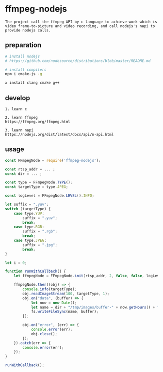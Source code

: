 # ffmpeg-nodejs

    The project call the ffmpeg API by c language to achieve work which is video frame-to-picture and video recording, and call nodejs's napi to provide nodejs calls.

## preparation
```bash
# install nodejs
# https://github.com/nodesource/distributions/blob/master/README.md

# install compilers
npm i cmake-js -g

x install clang cmake g++
```

## develop
    1. learn c

    2. learn ffmpeg
    https://ffmpeg.org/ffmpeg.html

    3. learn napi
    https://nodejs.org/dist/latest/docs/api/n-api.html

## usage
```JavaScript
const FFmpegNode = require('ffmpeg-nodejs');

const rtsp_addr = ... ;
const dir = ... ;

const type = FFmpegNode.TYPE();
const targetType = type.JPEG;

const logLevel = FFmpegNode.LEVEL().INFO;

let suffix = ".yuv";
switch (targetType) {
    case type.YUV:
        suffix = ".yuv";
        break;
    case type.RGB:
        suffix = ".rgb";
        break;
    case type.JPEG:
        suffix = ".jpg";
        break;
}

let i = 0;

function runWithCallback() {
    let ffmpegNode = FFmpegNode.init(rtsp_addr, 2, false, false, logLevel, 1);

    ffmpegNode.then((obj) => {
        console.info(targetType);
        obj.readImageStream(100, targetType, 1);
        obj.on("data", (buffer) => {
            let now = new Date();
            let name = dir + "/tmp/images/buffer-" + now.getHours() + "-" + now.getMinutes() + "-" + now.getSeconds() + "-" + (i++) + suffix;
            fs.writeFileSync(name, buffer);
        });

        obj.on("error", (err) => {
            console.error(err);
            obj.close();
        });
    }).catch(err => {
        console.error(err);
    });
}

runWithCallback();
```